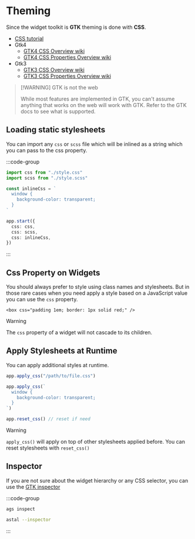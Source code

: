# Theming

Since the widget toolkit is **GTK** theming is done with **CSS**.

- [CSS tutorial](https://www.w3schools.com/css/)
- Gtk4
  - [GTK4 CSS Overview wiki](https://docs.gtk.org/gtk4/css-overview.html)
  - [GTK4 CSS Properties Overview wiki](https://docs.gtk.org/gtk4/css-properties.html)
- Gtk3
  - [GTK3 CSS Overview wiki](https://docs.gtk.org/gtk3/css-overview.html)
  - [GTK3 CSS Properties Overview wiki](https://docs.gtk.org/gtk3/css-properties.html)

> [!WARNING] GTK is not the web
>
> While most features are implemented in GTK, you can't assume anything that
> works on the web will work with GTK. Refer to the GTK docs to see what is
> supported.

## Loading static stylesheets

You can import any `css` or `scss` file which will be inlined as a string which
you can pass to the css property.

:::code-group

```ts [app.ts]
import css from "./style.css"
import scss from "./style.scss"

const inlineCss = `
  window {
    background-color: transparent;
  }
`

app.start({
  css: css,
  css: scss,
  css: inlineCss,
})
```

:::

## Css Property on Widgets

You should always prefer to style using class names and stylesheets. But in
those rare cases when you need apply a style based on a JavaScript value you can
use the `css` property.

```tsx
<box css="padding 1em; border: 1px solid red;" />
```

> [!WARNING]
>
> The `css` property of a widget will not cascade to its children.

## Apply Stylesheets at Runtime

You can apply additional styles at runtime.

```ts
app.apply_css("/path/to/file.css")
```

```ts
app.apply_css(`
  window {
    background-color: transparent;
  }
`)
```

```ts
app.reset_css() // reset if need
```

> [!WARNING]
>
> `apply_css()` will apply on top of other stylesheets applied before. You can
> reset stylesheets with `reset_css()`

## Inspector

If you are not sure about the widget hierarchy or any CSS selector, you can use
the [GTK inspector](https://wiki.gnome.org/Projects/GTK/Inspector)

:::code-group

```sh [ags]
ags inspect
```

```sh [astal]
astal --inspector
```

:::
